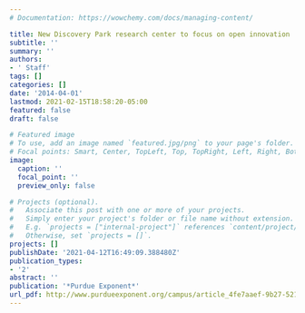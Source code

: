 ```yaml
---
# Documentation: https://wowchemy.com/docs/managing-content/

title: New Discovery Park research center to focus on open innovation
subtitle: ''
summary: ''
authors:
- ' Staff'
tags: []
categories: []
date: '2014-04-01'
lastmod: 2021-02-15T18:58:20-05:00
featured: false
draft: false

# Featured image
# To use, add an image named `featured.jpg/png` to your page's folder.
# Focal points: Smart, Center, TopLeft, Top, TopRight, Left, Right, BottomLeft, Bottom, BottomRight.
image:
  caption: ''
  focal_point: ''
  preview_only: false

# Projects (optional).
#   Associate this post with one or more of your projects.
#   Simply enter your project's folder or file name without extension.
#   E.g. `projects = ["internal-project"]` references `content/project/deep-learning/index.md`.
#   Otherwise, set `projects = []`.
projects: []
publishDate: '2021-04-12T16:49:09.388480Z'
publication_types:
- '2'
abstract: ''
publication: '*Purdue Exponent*'
url_pdf: http://www.purdueexponent.org/campus/article_4fe7aaef-9b27-521e-9f07-0fb3a9df45d8.html
---
```


